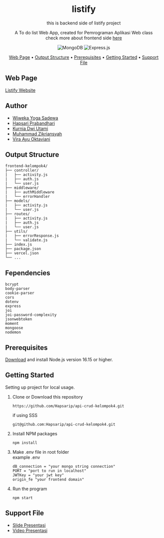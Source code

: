 <!-- markdownlint-configure-file {
  "MD013": {
    "code_blocks": false,
    "tables": false
  },
  "MD033": false,
  "MD041": false
} -->

<div align="center">

# listify

this is backend side of listify project

A To do list Web App, created for Pemrograman Aplikasi Web class <br/>
check more about frontend side [here][frontend-side]

![MongoDB](https://img.shields.io/badge/MongoDB-%234ea94b.svg?style=for-the-badge&logo=mongodb&logoColor=white)
![Express.js](https://img.shields.io/badge/express.js-%23404d59.svg?style=for-the-badge&logo=express&logoColor=%2361DAFB)

[Web Page](#web-page) •
[Output Structure](#output-structure) •
[Prerequisites](#prerequisites) •
[Getting Started](#getting-started) •
[Support File](#support-file)

</div>

## Web Page

[Listify Website][listify-page]

## Author
- [Wiweka Yoga Sadewa](https://github.com/wiweka24)
- [Hapsari Prabandhari](https://github.com/Hapsarip)
- [Kurnia Dwi Utami](https://github.com/kurniakdu)
- [Muhammad Zikriansyah](https://github.com/MuhammadZikriansyah)
- [Vira Ayu Oktaviani](https://github.com/viraayuoktvn)

## Output Structure

```shell
frontend-kelompok4/
├── controller/
|   ├── activity.js
|   ├── auth.js
|   └── user.js
├── middleware/
|   ├── authMiddleware
|   └── errorHandler
├── models/
|   ├── activity.js
|   └── user.js
├── routes/
|   ├── activity.js
|   ├── auth.js
|   └── user.js
├── utils/
|   ├── errorResponse.js
|   └── validate.js
├── index.js
├── package.json
├── vercel.json
└── ...
```

## Fependencies
```shell
bcrypt
body-parser
cookie-parser
cors
dotenv
express
joi
joi-password-complexity
jsonwebtoken
moment
mongoose
nodemon
```

## Prerequisites
[Download][node-js] and install Node.js version 16.15 or higher.

## Getting Started
Setting up project for local usage.
1. Clone or Download this repository
    ```shell
    https://github.com/Hapsarip/api-crud-kelompok4.git
    ```
    if using SSS
    ```shell
    git@github.com:Hapsarip/api-crud-kelompok4.git
    ```
2. Install NPM packages
    ```shell
    npm install
    ```
3. Make .env file in root folder<br/>
    example .env
    ```shell
    dB_connection = "your mongo string connection"
    PORT = "port to run in localhost"
    JWTKey = "your jwt key"
    origin_fe "your frontend domain"
    ```
4. Run the program
    ```shell
    npm start
    ```

## Support File
- [Slide Presentasi][ppt-file]
- [Video Presentasi][video-file]


[frontend-side]: https://github.com/wiweka24/frontend-kelompok4
[listify-page]: https://listifyY.vercel.app/#/
[node-js]: https://nodejs.org/en/download/
[design-file]: https://www.figma.com/file/mYANo06pmE27YNkZK8TPb8/FE-PAW-Kelompok-4?node-id=0%3A1&t=C7szVUn5GEn7dK4S-1
[ppt-file]: https://docs.google.com/presentation/d/1xN3h04Bqr6y9nXhQ7LLkbrvvxQdB6QWa_AgfCoISE3s/edit#slide=id.g105f6cd14c6_0_3872
[video-file]: https://youtu.be/7gDu5UtYKfE
